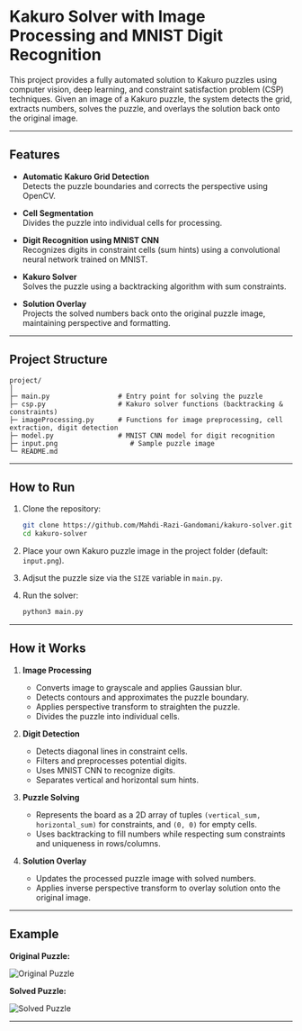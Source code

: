 # Kakuro Solver with Image Processing and MNIST Digit Recognition

This project provides a fully automated solution to Kakuro puzzles using computer vision, deep learning, and constraint satisfaction problem (CSP) techniques. Given an image of a Kakuro puzzle, the system detects the grid, extracts numbers, solves the puzzle, and overlays the solution back onto the original image.

---

## Features

- **Automatic Kakuro Grid Detection**  
  Detects the puzzle boundaries and corrects the perspective using OpenCV.

- **Cell Segmentation**  
  Divides the puzzle into individual cells for processing.

- **Digit Recognition using MNIST CNN**  
  Recognizes digits in constraint cells (sum hints) using a convolutional neural network trained on MNIST.

- **Kakuro Solver**  
  Solves the puzzle using a backtracking algorithm with sum constraints.

- **Solution Overlay**  
  Projects the solved numbers back onto the original puzzle image, maintaining perspective and formatting.

---

## Project Structure

```
project/
│
├─ main.py                 # Entry point for solving the puzzle
├─ csp.py                  # Kakuro solver functions (backtracking & constraints)
├─ imageProcessing.py      # Functions for image preprocessing, cell extraction, digit detection
├─ model.py                # MNIST CNN model for digit recognition
├─ input.png                  # Sample puzzle image
└─ README.md
```

---

## How to Run

1. Clone the repository:
   ```bash
   git clone https://github.com/Mahdi-Razi-Gandomani/kakuro-solver.git
   cd kakuro-solver
2. Place your own Kakuro puzzle image in the project folder (default: `input.png`).

3. Adjsut the puzzle size via the `SIZE` variable in `main.py`.

4. Run the solver:
   ```bash
   python3 main.py

---

## How it Works

1. **Image Processing**
   - Converts image to grayscale and applies Gaussian blur.
   - Detects contours and approximates the puzzle boundary.
   - Applies perspective transform to straighten the puzzle.
   - Divides the puzzle into individual cells.

2. **Digit Detection**
   - Detects diagonal lines in constraint cells.
   - Filters and preprocesses potential digits.
   - Uses MNIST CNN to recognize digits.
   - Separates vertical and horizontal sum hints.

3. **Puzzle Solving**
   - Represents the board as a 2D array of tuples `(vertical_sum, horizontal_sum)` for constraints, and `(0, 0)` for empty cells.
   - Uses backtracking to fill numbers while respecting sum constraints and uniqueness in rows/columns.

4. **Solution Overlay**
   - Updates the processed puzzle image with solved numbers.
   - Applies inverse perspective transform to overlay solution onto the original image.

---

## Example

**Original Puzzle:**

![Original Puzzle](input.png)

**Solved Puzzle:**

![Solved Puzzle](solved_output.png)

---
